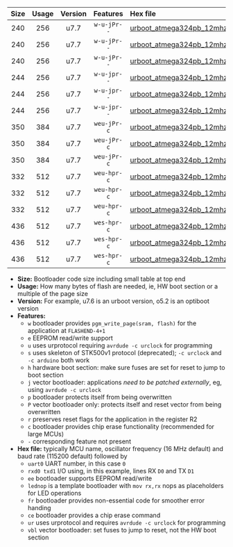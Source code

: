 |Size|Usage|Version|Features|Hex file|
|:-:|:-:|:-:|:-:|:--|
|240|256|u7.7|`w-u-jPr--`|[urboot_atmega324pb_12mhz_9600bps_uart0_rxd0_txd1_lednop_ur_vbl.hex](https://raw.githubusercontent.com/stefanrueger/urboot.hex/main/mcus/atmega324pb/fcpu_12mhz/9600_bps/urboot_atmega324pb_12mhz_9600bps_uart0_rxd0_txd1_lednop_ur_vbl.hex)|
|240|256|u7.7|`w-u-jPr--`|[urboot_atmega324pb_12mhz_9600bps_uart1_rxd2_txd3_lednop_ur_vbl.hex](https://raw.githubusercontent.com/stefanrueger/urboot.hex/main/mcus/atmega324pb/fcpu_12mhz/9600_bps/urboot_atmega324pb_12mhz_9600bps_uart1_rxd2_txd3_lednop_ur_vbl.hex)|
|240|256|u7.7|`w-u-jPr--`|[urboot_atmega324pb_12mhz_9600bps_uart2_rxe2_txe3_lednop_ur_vbl.hex](https://raw.githubusercontent.com/stefanrueger/urboot.hex/main/mcus/atmega324pb/fcpu_12mhz/9600_bps/urboot_atmega324pb_12mhz_9600bps_uart2_rxe2_txe3_lednop_ur_vbl.hex)|
|244|256|u7.7|`w-u-jpr--`|[urboot_atmega324pb_12mhz_9600bps_uart0_rxd0_txd1_lednop_fr_ur_vbl.hex](https://raw.githubusercontent.com/stefanrueger/urboot.hex/main/mcus/atmega324pb/fcpu_12mhz/9600_bps/urboot_atmega324pb_12mhz_9600bps_uart0_rxd0_txd1_lednop_fr_ur_vbl.hex)|
|244|256|u7.7|`w-u-jpr--`|[urboot_atmega324pb_12mhz_9600bps_uart1_rxd2_txd3_lednop_fr_ur_vbl.hex](https://raw.githubusercontent.com/stefanrueger/urboot.hex/main/mcus/atmega324pb/fcpu_12mhz/9600_bps/urboot_atmega324pb_12mhz_9600bps_uart1_rxd2_txd3_lednop_fr_ur_vbl.hex)|
|244|256|u7.7|`w-u-jpr--`|[urboot_atmega324pb_12mhz_9600bps_uart2_rxe2_txe3_lednop_fr_ur_vbl.hex](https://raw.githubusercontent.com/stefanrueger/urboot.hex/main/mcus/atmega324pb/fcpu_12mhz/9600_bps/urboot_atmega324pb_12mhz_9600bps_uart2_rxe2_txe3_lednop_fr_ur_vbl.hex)|
|350|384|u7.7|`weu-jPr-c`|[urboot_atmega324pb_12mhz_9600bps_uart0_rxd0_txd1_ee_lednop_fr_ce_ur_vbl.hex](https://raw.githubusercontent.com/stefanrueger/urboot.hex/main/mcus/atmega324pb/fcpu_12mhz/9600_bps/urboot_atmega324pb_12mhz_9600bps_uart0_rxd0_txd1_ee_lednop_fr_ce_ur_vbl.hex)|
|350|384|u7.7|`weu-jPr-c`|[urboot_atmega324pb_12mhz_9600bps_uart1_rxd2_txd3_ee_lednop_fr_ce_ur_vbl.hex](https://raw.githubusercontent.com/stefanrueger/urboot.hex/main/mcus/atmega324pb/fcpu_12mhz/9600_bps/urboot_atmega324pb_12mhz_9600bps_uart1_rxd2_txd3_ee_lednop_fr_ce_ur_vbl.hex)|
|350|384|u7.7|`weu-jPr-c`|[urboot_atmega324pb_12mhz_9600bps_uart2_rxe2_txe3_ee_lednop_fr_ce_ur_vbl.hex](https://raw.githubusercontent.com/stefanrueger/urboot.hex/main/mcus/atmega324pb/fcpu_12mhz/9600_bps/urboot_atmega324pb_12mhz_9600bps_uart2_rxe2_txe3_ee_lednop_fr_ce_ur_vbl.hex)|
|332|512|u7.7|`weu-hpr-c`|[urboot_atmega324pb_12mhz_9600bps_uart0_rxd0_txd1_ee_lednop_fr_ce_ur.hex](https://raw.githubusercontent.com/stefanrueger/urboot.hex/main/mcus/atmega324pb/fcpu_12mhz/9600_bps/urboot_atmega324pb_12mhz_9600bps_uart0_rxd0_txd1_ee_lednop_fr_ce_ur.hex)|
|332|512|u7.7|`weu-hpr-c`|[urboot_atmega324pb_12mhz_9600bps_uart1_rxd2_txd3_ee_lednop_fr_ce_ur.hex](https://raw.githubusercontent.com/stefanrueger/urboot.hex/main/mcus/atmega324pb/fcpu_12mhz/9600_bps/urboot_atmega324pb_12mhz_9600bps_uart1_rxd2_txd3_ee_lednop_fr_ce_ur.hex)|
|332|512|u7.7|`weu-hpr-c`|[urboot_atmega324pb_12mhz_9600bps_uart2_rxe2_txe3_ee_lednop_fr_ce_ur.hex](https://raw.githubusercontent.com/stefanrueger/urboot.hex/main/mcus/atmega324pb/fcpu_12mhz/9600_bps/urboot_atmega324pb_12mhz_9600bps_uart2_rxe2_txe3_ee_lednop_fr_ce_ur.hex)|
|436|512|u7.7|`wes-hpr-c`|[urboot_atmega324pb_12mhz_9600bps_uart0_rxd0_txd1_ee_lednop_fr_ce.hex](https://raw.githubusercontent.com/stefanrueger/urboot.hex/main/mcus/atmega324pb/fcpu_12mhz/9600_bps/urboot_atmega324pb_12mhz_9600bps_uart0_rxd0_txd1_ee_lednop_fr_ce.hex)|
|436|512|u7.7|`wes-hpr-c`|[urboot_atmega324pb_12mhz_9600bps_uart1_rxd2_txd3_ee_lednop_fr_ce.hex](https://raw.githubusercontent.com/stefanrueger/urboot.hex/main/mcus/atmega324pb/fcpu_12mhz/9600_bps/urboot_atmega324pb_12mhz_9600bps_uart1_rxd2_txd3_ee_lednop_fr_ce.hex)|
|436|512|u7.7|`wes-hpr-c`|[urboot_atmega324pb_12mhz_9600bps_uart2_rxe2_txe3_ee_lednop_fr_ce.hex](https://raw.githubusercontent.com/stefanrueger/urboot.hex/main/mcus/atmega324pb/fcpu_12mhz/9600_bps/urboot_atmega324pb_12mhz_9600bps_uart2_rxe2_txe3_ee_lednop_fr_ce.hex)|

- **Size:** Bootloader code size including small table at top end
- **Usage:** How many bytes of flash are needed, ie, HW boot section or a multiple of the page size
- **Version:** For example, u7.6 is an urboot version, o5.2 is an optiboot version
- **Features:**
  + `w` bootloader provides `pgm_write_page(sram, flash)` for the application at `FLASHEND-4+1`
  + `e` EEPROM read/write support
  + `u` uses urprotocol requiring `avrdude -c urclock` for programming
  + `s` uses skeleton of STK500v1 protocol (deprecated); `-c urclock` and `-c arduino` both work
  + `h` hardware boot section: make sure fuses are set for reset to jump to boot section
  + `j` vector bootloader: applications *need to be patched externally*, eg, using `avrdude -c urclock`
  + `p` bootloader protects itself from being overwritten
  + `P` vector bootloader only: protects itself and reset vector from being overwritten
  + `r` preserves reset flags for the application in the register R2
  + `c` bootloader provides chip erase functionality (recommended for large MCUs)
  + `-` corresponding feature not present
- **Hex file:** typically MCU name, oscillator frequency (16 MHz default) and baud rate (115200 default) followed by
  + `uart0` UART number, in this case `0`
  + `rxd0 txd1` I/O using, in this example, lines RX `D0` and TX `D1`
  + `ee` bootloader supports EEPROM read/write
  + `lednop` is a template bootloader with `mov rx,rx` nops as placeholders for LED operations
  + `fr` bootloader provides non-essential code for smoother error handing
  + `ce` bootloader provides a chip erase command
  + `ur` uses urprotocol and requires `avrdude -c urclock` for programming
  + `vbl` vector bootloader: set fuses to jump to reset, not the HW boot section
